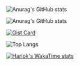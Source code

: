 ![Anurag's GitHub stats](https://github-readme-stats.vercel.app/api?username=NicoEghbal&show_icons=true)

![Anurag's GitHub stats](https://github-readme-stats.vercel.app/api?username=NicoEghbal&show_icons=true&bg_color=00000000)

[![Gist Card](https://github-readme-stats.vercel.app/api/gist?id=bbfce31e0217a3689c8d961a356cb10d)](https://gist.github.com/Yizack/bbfce31e0217a3689c8d961a356cb10d/)

![Top Langs](https://github-readme-stats.vercel.app/api/top-langs/?username=NicoEghbal&hide=javascript,html)

[![Harlok's WakaTime stats](https://github-readme-stats.vercel.app/api/wakatime?username=NicoEghbal)](https://github.com/anuraghazra/github-readme-stats)
